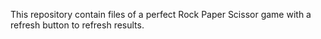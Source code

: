 This repository contain files of a perfect Rock Paper Scissor game with a refresh button to refresh results.
